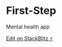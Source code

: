 # First-Step

Mental health app




[Edit on StackBlitz ⚡️](https://stackblitz.com/edit/vitejs-vite-ipesay)
